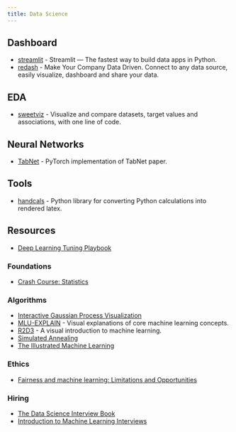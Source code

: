 ```yaml
---
title: Data Science
---
```


## Dashboard

- [streamlit](https://github.com/streamlit/streamlit) - Streamlit — The fastest way to build data apps in Python.
- [redash](http://redash.io/) - Make Your Company Data Driven. Connect to any data source, easily visualize, dashboard and share your data.

## EDA

- [sweetviz](https://github.com/fbdesignpro/sweetviz) - Visualize and compare datasets, target values and associations, with one line of code.

## Neural Networks

- [TabNet](https://github.com/dreamquark-ai/tabnet) - PyTorch implementation of TabNet paper.

## Tools

- [handcals](https://github.com/connorferster/handcalcs) - Python library for converting Python calculations into rendered latex.

## Resources

- [Deep Learning Tuning Playbook](https://github.com/google-research/tuning_playbook)

### Foundations

- [Crash Course: Statistics](https://www.youtube.com/playlist?list=PL8dPuuaLjXtNM_Y-bUAhblSAdWRnmBUcr)

### Algorithms

- [Interactive Gaussian Process Visualization](http://www.infinitecuriosity.org/vizgp/)
- [MLU-EXPLAIN](https://mlu-explain.github.io/) - Visual explanations of core machine learning concepts.
- [R2D3](http://www.r2d3.us) - A visual introduction to machine learning.
- [Simulated Annealing](https://github.com/skylergrammer/SimulatedAnnealing)
- [The Illustrated Machine Learning](https://illustrated-machine-learning.github.io/index.html)

### Ethics

- [Fairness and machine learning: Limitations and Opportunities](https://fairmlbook.org/)

### Hiring

- [The Data Science Interview Book](https://book.thedatascienceinterviewproject.com/)
- [Introduction to Machine Learning Interviews](https://huyenchip.com/ml-interviews-book/)

